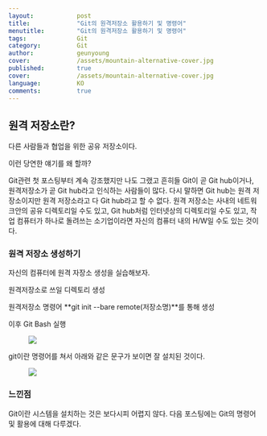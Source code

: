 ```yaml
---
layout:            post
title:             "Git의 원격저장소 활용하기 및 명령어"
menutitle:         "Git의 원격저장소 활용하기 및 명령어"
tags:              Git
category:          Git
author:            geunyoung
cover:             /assets/mountain-alternative-cover.jpg
published:         true
cover:             /assets/mountain-alternative-cover.jpg
language:          KO
comments:          true
---
```


## 원격 저장소란?

다른 사람들과 협업을 위한 공유 저장소이다.

이런 당연한 얘기를 왜 할까?

Git관련 첫 포스팅부터 계속 강조했지만 나도 그랬고 흔히들 Git이 곧 Git hub이거나, 원격저장소가 곧 Git hub라고 인식하는 사람들이 많다.
다시 말하면 Git hub는 원격 저장소이지만 원격 저장소라고 다 Git hub라고 할 수 없다.
원격 저장소는 사내의 네트워크안의 공유 디렉토리일 수도 있고, Git hub처럼 인터넷상의 디렉토리일 수도 있고, 작업 컴퓨터가 하나로 돌려쓰는 소기업이라면 자신의 컴퓨터 내의 H/W일 수도 있는 것이다.


### 원격 저장소 생성하기

자신의 컴퓨터에 원격 자장소 생성을 실습해보자.


원격저장소로 쓰일 디렉토리 생성

원격저장소 명령어 **git init --bare remote(저장소명)**를 통해 생성


이후 Git Bash 실행

<aside>
<figure>
<img src="{{ "/media/img/Git/install2.PNG" | absolute_url }}" />
</figure>
</aside>

git이란 명령어를 쳐서 아래와 같은 문구가 보이면 잘 설치된 것이다.

<aside>
<figure>
<img src="{{ "/media/img/Git/install2.PNG" | absolute_url }}" />
</figure>
</aside>



### 느낀점

Git이란 시스템을 설치하는 것은 보다시피 어렵지 않다. 다음 포스팅에는 Git의 명령어 및 활용에 대해 다루겠다.


